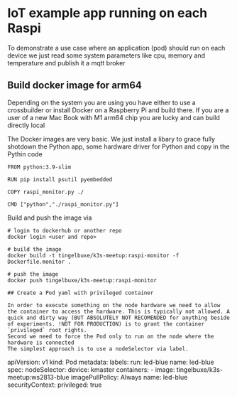 # IoT example app running on each Raspi

To demonstrate a use case where an application (pod) should run on each device we just read some system parameters like cpu, memory and temperature and publish it a mqtt broker

## Build docker image for arm64

Depending on the system you are using you have either to use a crossbuilder or install Docker on a Raspberry Pi and build there.
If you are a user of a new Mac Book with M1 arm64 chip you are lucky and can build directly local

The Docker images are very basic. We just install a libary to grace fully shotdown the Python app, some hardware driver for Python and copy in the Pythin code

```
FROM python:3.9-slim

RUN pip install psutil pyembedded

COPY raspi_monitor.py ./

CMD ["python","./raspi_monitor.py"]
```

Build and push the image via

```
# login to dockerhub or another repo
docker login <user and repo>

# build the image
docker build -t tingelbuxe/k3s-meetup:raspi-monitor -f Dockerfile.monitor .

# push the image
docker push tingelbuxe/k3s-meetup:raspi-monitor

## Create a Pod yaml with privileged container

In order to execute something on the node hardware we need to allow the container to access the hardware. This is typically not allowed. A quick and dirty way (BUT ABSOLUTELY NOT RECOMENDED for anything beside of experiments. !NOT FOR PRODUCTION) is to grant the container `privileged` root rights.
Second we need to force the Pod only to run on the node where the hardware is connected
The simplest approach is to use a nodeSelector via label.

```

apiVersion: v1
kind: Pod
metadata:
labels:
run: led-blue
name: led-blue
spec:
nodeSelector:
device: kmaster
containers: - image: tingelbuxe/k3s-meetup:ws2813-blue
imagePullPolicy: Always
name: led-blue
securityContext:
privileged: true

```

```
